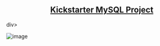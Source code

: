 <div align="center"><h2><u>Kickstarter MySQL Project</u></h2></div>div>

![image](https://github.com/user-attachments/assets/89897c3d-2b72-45f8-a9e5-1852da3cc6b9)
